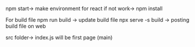 npm start-> make environment for react 
if not work-> npm install

For build file
npm run build -> update build file
npx serve -s build -> posting build file on web


src folder-> index.js will be first page (main)